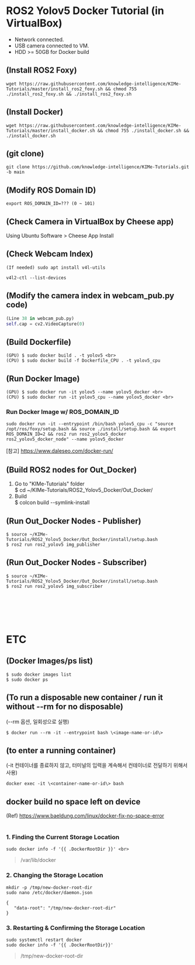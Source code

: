 # ROS2 Yolov5 Docker Tutorial (in VirtualBox)
- Network connected.
- USB camera connected to VM.
- HDD >= 50GB for Docker build


## (Install ROS2 Foxy)
```shell
wget https://raw.githubusercontent.com/knowledge-intelligence/KIMe-Tutorials/master/install_ros2_foxy.sh && chmod 755 ./install_ros2_foxy.sh && ./install_ros2_foxy.sh
```

## (Install Docker)
```shell
wget https://raw.githubusercontent.com/knowledge-intelligence/KIMe-Tutorials/master/install_docker.sh && chmod 755 ./install_docker.sh && ./install_docker.sh
```

## (git clone)
```shell
git clone https://github.com/knowledge-intelligence/KIMe-Tutorials.git -b main
```

## (Modify ROS Domain ID)
```shell
export ROS_DOMAIN_ID=??? (0 ~ 101)
```
## (Check Camera in VirtualBox by Cheese app)
Using Ubuntu Software > Cheese App Install

## (Check Webcam Index)
```shell
(If needed) sudo apt install v4l-utils
```
```shell
v4l2-ctl --list-devices
```
## (Modify the camera index in webcam_pub.py code)
```python
(Line 38 in webcam_pub.py) 
self.cap = cv2.VideoCapture(0)
```	

## (Build Dockerfile)
```shell
(GPU) $ sudo docker build . -t yolov5 <br>
(CPU) $ sudo docker build -f Dockerfile_CPU . -t yolov5_cpu
```

## (Run Docker Image)
```shell
(GPU) $ sudo docker run -it yolov5 --name yolov5_docker <br>
(CPU) $ sudo docker run -it yolov5_cpu --name yolov5_docker <br>
```
### Run Docker Image w/ ROS_DOMAIN_ID
```shell
sudo docker run -it --entrypoint /bin/bash yolov5_cpu -c "source /opt/ros/foxy/setup.bash && source ./install/setup.bash && export ROS_DOMAIN_ID=2 && ros2 run ros2_yolov5_docker ros2_yolov5_docker_node" --name yolov5_docker
```
[참고] https://www.daleseo.com/docker-run/



## (Build ROS2 nodes for Out_Docker)
1. Go to "KIMe-Tutorials" folder <br>
$ cd ~/KIMe-Tutorials/ROS2_Yolov5_Docker/Out_Docker/ <br>
2. Build <br>
$ colcon build --symlink-install


## (Run Out_Docker Nodes - Publisher)
```shell
$ source ~/KIMe-Tutorials/ROS2_Yolov5_Docker/Out_Docker/install/setup.bash
$ ros2 run ros2_yolov5 img_publisher
```

## (Run Out_Docker Nodes - Subscriber)
```shell
$ source ~/KIMe-Tutorials/ROS2_Yolov5_Docker/Out_Docker/install/setup.bash
$ ros2 run ros2_yolov5 img_subscriber
```

<br><br><br><br>
# ETC

## (Docker Images/ps list)
```shell
$ sudo docker images list
$ sudo docker ps
```
## (To run a disposable new container / run it without --rm for no disposable)

(--rm 옵션, 일회성으로 실행) <br>
```shell
$ docker run --rm -it --entrypoint bash \<image-name-or-id\>
```

## (to enter a running container)
(-it 컨테이너를 종료하지 않고, 터미널의 입력을 계속해서 컨테이너로 전달하기 위해서 사용) <br>
```shell
docker exec -it \<container-name-or-id\> bash
```

## docker build no space left on device
(Ref) https://www.baeldung.com/linux/docker-fix-no-space-error
<br><br>
### 1. Finding the Current Storage Location
```shell
sudo docker info -f '{{ .DockerRootDir }}' <br>
```
> /var/lib/docker <br>

### 2. Changing the Storage Location
```shell
mkdir -p /tmp/new-docker-root-dir
sudo nano /etc/docker/daemon.json
```
```
{
   "data-root": "/tmp/new-docker-root-dir"
}
```
### 3. Restarting & Confirming the Storage Location
```shell
sudo systemctl restart docker
sudo docker info -f '{{ .DockerRootDir}}'
```
> /tmp/new-docker-root-dir
